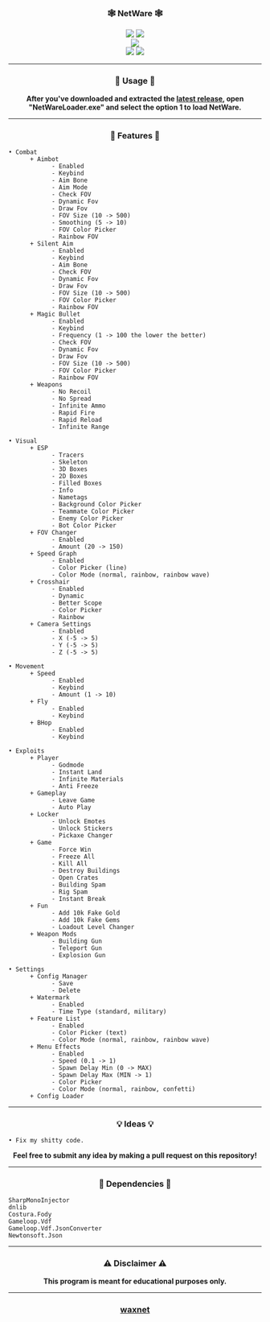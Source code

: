 ### <p align="center">🕸️ NetWare 🕸️</p>
<p align= "center">
  <img src="https://img.shields.io/github/last-commit/waxnet/NetWare">
  <img src="https://img.shields.io/github/license/waxnet/NetWare">
  <br>
  <img src="https://img.shields.io/github/downloads/waxnet/NetWare/total.svg">
  <br>
  <img src="https://img.shields.io/github/stars/waxnet/NetWare">
  <img src="https://img.shields.io/github/forks/waxnet/NetWare">
</p>

-----

### <p align="center">🔑 Usage 🔑</p>
<p align="center"><b>
After you've downloaded and extracted the <a href="https://github.com/waxnet/NetWare/releases/latest">latest release</a>, open 
"NetWareLoader.exe" and select the option 1 to load NetWare.
</b></p>

-----

### <p align="center">📜 Features 📜</p>

```
• Combat
      + Aimbot
            - Enabled
            - Keybind
            - Aim Bone
            - Aim Mode
            - Check FOV
            - Dynamic Fov
            - Draw Fov
            - FOV Size (10 -> 500)
            - Smoothing (5 -> 10)
            - FOV Color Picker
            - Rainbow FOV
      + Silent Aim
            - Enabled
            - Keybind
            - Aim Bone
            - Check FOV
            - Dynamic Fov
            - Draw Fov
            - FOV Size (10 -> 500)
            - FOV Color Picker
            - Rainbow FOV
      + Magic Bullet
            - Enabled
            - Keybind
            - Frequency (1 -> 100 the lower the better)
            - Check FOV
            - Dynamic Fov
            - Draw Fov
            - FOV Size (10 -> 500)
            - FOV Color Picker
            - Rainbow FOV
      + Weapons
            - No Recoil
            - No Spread
            - Infinite Ammo
            - Rapid Fire
            - Rapid Reload
            - Infinite Range

• Visual
      + ESP
            - Tracers
            - Skeleton
            - 3D Boxes
            - 2D Boxes
            - Filled Boxes
            - Info
            - Nametags
            - Background Color Picker
            - Teammate Color Picker
            - Enemy Color Picker
            - Bot Color Picker
      + FOV Changer
            - Enabled
            - Amount (20 -> 150)
      + Speed Graph
            - Enabled
            - Color Picker (line)
            - Color Mode (normal, rainbow, rainbow wave)
      + Crosshair
            - Enabled
            - Dynamic
            - Better Scope
            - Color Picker
            - Rainbow
      + Camera Settings
            - Enabled
            - X (-5 -> 5)
            - Y (-5 -> 5)
            - Z (-5 -> 5)

• Movement
      + Speed
            - Enabled
            - Keybind
            - Amount (1 -> 10)
      + Fly
            - Enabled
            - Keybind
      + BHop
            - Enabled
            - Keybind

• Exploits
      + Player
            - Godmode
            - Instant Land
            - Infinite Materials
            - Anti Freeze
      + Gameplay
            - Leave Game
            - Auto Play
      + Locker
            - Unlock Emotes
            - Unlock Stickers
            - Pickaxe Changer
      + Game
            - Force Win
            - Freeze All
            - Kill All
            - Destroy Buildings
            - Open Crates
            - Building Spam
            - Rig Spam
            - Instant Break
      + Fun
            - Add 10k Fake Gold
            - Add 10k Fake Gems
            - Loadout Level Changer
      + Weapon Mods
            - Building Gun
            - Teleport Gun
            - Explosion Gun

• Settings
      + Config Manager
            - Save
            - Delete
      + Watermark
            - Enabled
            - Time Type (standard, military)
      + Feature List
            - Enabled
            - Color Picker (text)
            - Color Mode (normal, rainbow, rainbow wave)
      + Menu Effects
            - Enabled
            - Speed (0.1 -> 1)
            - Spawn Delay Min (0 -> MAX)
            - Spawn Delay Max (MIN -> 1)
            - Color Picker
            - Color Mode (normal, rainbow, confetti)
      + Config Loader
```

-----

### <p align="center">💡 Ideas 💡</p>

    • Fix my shitty code.

<p align="center"><b>Feel free to submit any idea by making a pull request on this repository!</b></p>

-----

### <p align="center">💾 Dependencies 💾</p>
```
SharpMonoInjector
dnlib
Costura.Fody
Gameloop.Vdf
Gameloop.Vdf.JsonConverter
Newtonsoft.Json
```

-----

### <p align="center">⚠️ Disclaimer ⚠️</p>

<p align="center"><b>This program is meant for educational purposes only.</b></p>

-----

### <p align="center"><a href="https://github.com/waxnet">waxnet</a></p>
